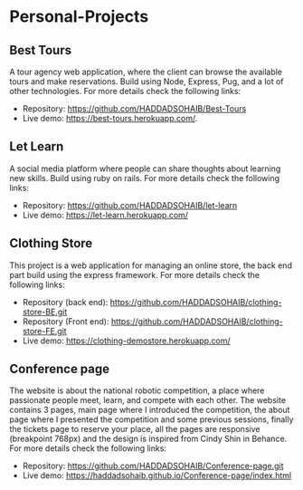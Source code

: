 # Personal-Projects

## Best Tours

A tour agency web application, where the client can browse the available tours and make reservations. Build using Node, Express, Pug, and a lot of other technologies. For more details check the following links:
- Repository: https://github.com/HADDADSOHAIB/Best-Tours
- Live demo: https://best-tours.herokuapp.com/.

## Let Learn

A social media platform where people can share thoughts about learning new skills. Build using ruby on rails. For more details check the following links:
- Repository: https://github.com/HADDADSOHAIB/let-learn
- Live demo: https://let-learn.herokuapp.com/

## Clothing Store

This project is a web application for managing an online store, the back end part build using the express framework.
For more details check the following links:
- Repository (back end): https://github.com/HADDADSOHAIB/clothing-store-BE.git
- Repository (Front end): https://github.com/HADDADSOHAIB/clothing-store-FE.git
- Live demo: https://clothing-demostore.herokuapp.com/

## Conference page

The website is about the national robotic competition, a place where passionate people meet, learn, and compete with each other. The website contains 3 pages, main page where I introduced the competition, the about page where I presented the competition and some previous sessions, finally the tickets page to reserve your place, all the pages are responsive (breakpoint 768px) and the design is inspired from Cindy Shin in Behance.
For more details check the following links:
- Repository: https://github.com/HADDADSOHAIB/Conference-page.git
- Live demo: https://haddadsohaib.github.io/Conference-page/index.html


